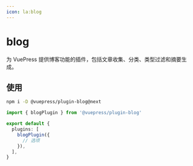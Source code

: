 ```yaml
---
icon: la:blog
---
```


# blog

<NpmBadge package="@vuepress/plugin-blog" />

为 VuePress 提供博客功能的插件，包括文章收集、分类、类型过滤和摘要生成。

## 使用

```bash
npm i -D @vuepress/plugin-blog@next
```

```ts title=".vuepress/config.ts"
import { blogPlugin } from '@vuepress/plugin-blog'

export default {
  plugins: [
    blogPlugin({
      // 选项
    }),
  ],
}
```
